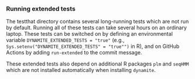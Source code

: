 ### Running extended tests

The testthat directory contains several long-running tests which are not run by 
default. Running all of these tests can take several 
hours on an ordinary laptop. These tests can be switched on by defining an 
environmental variable `DYNAMITE_EXTENDED_TESTS = "true"` (e.g., 
`Sys.setenv("DYNAMITE_EXTENDED_TESTS" = "true"")` in R), and on GitHub Actions by 
adding `run-extended` to the commit message.

These extended tests also depend on additional R packages `plm` and `seqHMM` 
which are not installed automatically when installing `dynamite`.

